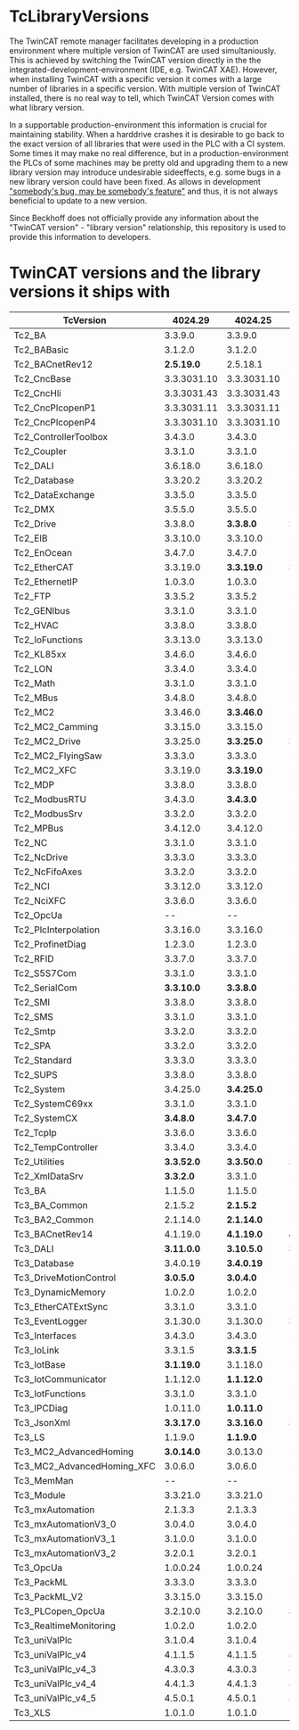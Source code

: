 # TcLibraryVersions

The TwinCAT remote manager facilitates developing in a production environment where multiple version of TwinCAT are used simultaniously. This is achieved by switching the TwinCAT version directly in the the integrated-development-environment (IDE, e.g. TwinCAT XAE).
However, when installing TwinCAT with a specific version it comes with a large number of libraries in a specific version. With multiple version of TwinCAT installed, there is no real way to tell, which TwinCAT Version comes with what library version.

In a supportable production-environment this information is crucial for maintaining stability. When a harddrive crashes it is desirable to go back to the exact version of all libraries that were used in the PLC with a CI system. Some times it may make no real difference, but in a production-environment the PLCs of some machines may be pretty old and upgrading them to a new library version may introduce undesirable sideeffects, e.g. some bugs in a new library version could have been fixed. As allows in development ["somebody's bug, may be somebody's feature"](https://xkcd.com/1172/) and thus, it is not always beneficial to update to a new version.

Since Beckhoff does not officially provide any information about the "TwinCAT version" - "library version" relationship, this repository is used to provide this information to developers.

# TwinCAT versions and the library versions it ships with

|TcVersion|4024.29|4024.25|4024.22|4024.20|4024.17|4024.12|4022.29|4022.22|4022.16|4022.4|4020.39|
|---|---|---|---|---|---|---|---|---|---|---|---|
|Tc2_BA|3.3.9.0|3.3.9.0|3.3.9.0|3.3.9.0|3.3.9.0|**3.3.9.0**|**3.1.12.0**|**3.1.8.1**|3.1.6.0|**3.1.6.0**|3.1.3.0|
|Tc2_BABasic|3.1.2.0|3.1.2.0|3.1.2.0|3.1.2.0|3.1.2.0|**3.1.2.0**|3.1.1.0|3.1.1.0|**3.1.1.0**|3.1.0.0|3.1.0.0|
|Tc2_BACnetRev12|**2.5.19.0**|2.5.18.1|2.5.18.1|2.5.18.1|2.5.18.1|**2.5.18.1**|**2.5.6.0**|**2.5.0.3**|2.4.3.0|2.4.3.0|2.4.3.0|
|Tc2_CncBase|3.3.3031.10|3.3.3031.10|3.3.3031.10|3.3.3031.10|3.3.3031.10|**3.3.3031.10**|3.3.3031.9|**3.3.3031.9**|**3.3.3031.7**|**3.3.3031.6**|3.3.3031.2|
|Tc2_CncHli|3.3.3031.43|3.3.3031.43|3.3.3031.43|**3.3.3031.43**|**3.3.3031.42**|**3.3.3031.41**|**3.3.3031.30**|**3.3.3031.26**|**3.3.3031.25**|**3.3.3031.23**|3.3.3031.10|
|Tc2_CncPlcopenP1|3.3.3031.11|3.3.3031.11|3.3.3031.11|3.3.3031.11|3.3.3031.11|**3.3.3031.11**|3.3.3031.8|3.3.3031.8|3.3.3031.8|**3.3.3031.8**|3.3.3031.3|
|Tc2_CncPlcopenP4|3.3.3031.10|3.3.3031.10|3.3.3031.10|3.3.3031.10|3.3.3031.10|**3.3.3031.10**|3.3.3031.9|**3.3.3031.9**|3.3.3031.8|**3.3.3031.8**|3.3.3031.1|
|Tc2_ControllerToolbox|3.4.3.0|3.4.3.0|3.4.3.0|3.4.3.0|3.4.3.0|**3.4.3.0**|3.4.1.4|3.4.1.4|3.4.1.4|3.4.1.4|3.4.1.4|
|Tc2_Coupler|3.3.1.0|3.3.1.0|3.3.1.0|3.3.1.0|3.3.1.0|3.3.1.0|3.3.1.0|3.3.1.0|3.3.1.0|3.3.1.0|3.3.1.0|
|Tc2_DALI|3.6.18.0|3.6.18.0|3.6.18.0|3.6.18.0|3.6.18.0|**3.6.18.0**|**3.6.11.0**|**3.6.7.0**|**3.6.5.0**|**3.6.2.0**|3.4.3.0|
|Tc2_Database|3.3.20.2|3.3.20.2|3.3.20.2|3.3.20.2|3.3.20.2|3.3.20.2|3.3.20.2|3.3.20.2|3.3.20.2|3.3.20.2|3.3.20.2|
|Tc2_DataExchange|3.3.5.0|3.3.5.0|3.3.5.0|3.3.5.0|3.3.5.0|**3.3.5.0**|3.3.2.0|3.3.2.0|3.3.2.0|3.3.2.0|3.3.2.0|
|Tc2_DMX|3.5.5.0|3.5.5.0|3.5.5.0|3.5.5.0|3.5.5.0|3.5.5.0|3.5.5.0|3.5.5.0|**3.5.5.0**|3.5.4.0|3.5.4.0|
|Tc2_Drive|3.3.8.0|**3.3.8.0**|**3.3.7.0**|3.3.5.0|3.3.5.0|**3.3.5.0**|3.3.4.0|3.3.4.0|3.3.4.0|3.3.4.0|3.3.4.0|
|Tc2_EIB|3.3.10.0|3.3.10.0|3.3.10.0|3.3.10.0|3.3.10.0|**3.3.10.0**|**3.3.9.0**|**3.3.7.0**|**3.3.6.0**|3.3.5.0|3.3.5.0|
|Tc2_EnOcean|3.4.7.0|3.4.7.0|3.4.7.0|3.4.7.0|**3.4.7.0**|3.4.6.0|3.4.6.0|3.4.6.0|3.4.6.0|3.4.6.0|3.4.6.0|
|Tc2_EtherCAT|3.3.19.0|**3.3.19.0**|**3.3.16.0**|3.3.15.0|3.3.15.0|**3.3.15.0**|3.3.12.0|3.3.12.0|**3.3.12.0**|3.3.10.0|3.3.10.0|
|Tc2_EthernetIP|1.0.3.0|1.0.3.0|1.0.3.0|1.0.3.0|**1.0.3.0**|1.0.2.0|**1.0.2.0**|1.0.1.0|1.0.1.0|1.0.1.0|1.0.1.0|
|Tc2_FTP|3.3.5.2|3.3.5.2|3.3.5.2|3.3.5.2|3.3.5.2|3.3.5.2|3.3.5.2|3.3.5.2|3.3.5.2|3.3.5.2|3.3.5.2|
|Tc2_GENIbus|3.3.1.0|3.3.1.0|3.3.1.0|3.3.1.0|3.3.1.0|3.3.1.0|3.3.1.0|3.3.1.0|**3.3.1.0**|3.3.0.0|3.3.0.0|
|Tc2_HVAC|3.3.8.0|3.3.8.0|3.3.8.0|3.3.8.0|3.3.8.0|**3.3.8.0**|--|--|--|--|--|
|Tc2_IoFunctions|3.3.13.0|3.3.13.0|3.3.13.0|3.3.13.0|3.3.13.0|**3.3.13.0**|3.3.10.0|3.3.10.0|3.3.10.0|3.3.10.0|3.3.10.0|
|Tc2_KL85xx|3.4.6.0|3.4.6.0|3.4.6.0|3.4.6.0|3.4.6.0|3.4.6.0|3.4.6.0|3.4.6.0|**3.4.6.0**|**3.4.5.0**|3.3.4.0|
|Tc2_LON|3.3.4.0|3.3.4.0|3.3.4.0|3.3.4.0|3.3.4.0|3.3.4.0|3.3.4.0|3.3.4.0|3.3.4.0|3.3.4.0|3.3.4.0|
|Tc2_Math|3.3.1.0|3.3.1.0|3.3.1.0|3.3.1.0|3.3.1.0|**3.3.1.0**|3.3.0.0|3.3.0.0|3.3.0.0|3.3.0.0|3.3.0.0|
|Tc2_MBus|3.4.8.0|3.4.8.0|3.4.8.0|3.4.8.0|3.4.8.0|**3.4.8.0**|3.4.7.0|3.4.7.0|3.4.7.0|**3.4.7.0**|3.4.6.0|
|Tc2_MC2|3.3.46.0|**3.3.46.0**|3.3.45.0|3.3.45.0|**3.3.45.0**|**3.3.42.0**|**3.3.29.0**|**3.3.23.0**|**3.3.21.0**|3.3.18.0|3.3.18.0|
|Tc2_MC2_Camming|3.3.15.0|3.3.15.0|3.3.15.0|3.3.15.0|**3.3.15.0**|**3.3.11.0**|3.3.7.0|**3.3.7.0**|**3.3.6.0**|3.3.4.0|3.3.4.0|
|Tc2_MC2_Drive|3.3.25.0|**3.3.25.0**|**3.3.24.0**|3.3.23.0|**3.3.23.0**|**3.3.22.0**|3.3.15.0|3.3.15.0|**3.3.15.0**|**3.3.14.0**|3.3.9.0|
|Tc2_MC2_FlyingSaw|3.3.3.0|3.3.3.0|3.3.3.0|3.3.3.0|**3.3.3.0**|3.3.1.0|3.3.1.0|**3.3.1.0**|3.3.0.0|3.3.0.0|3.3.0.0|
|Tc2_MC2_XFC|3.3.19.0|**3.3.19.0**|3.3.18.0|3.3.18.0|**3.3.18.0**|3.3.17.0|**3.3.17.0**|3.3.15.0|**3.3.15.0**|3.3.13.0|3.3.13.0|
|Tc2_MDP|3.3.8.0|3.3.8.0|3.3.8.0|3.3.8.0|**3.3.8.0**|**3.3.7.0**|3.3.6.0|**3.3.6.0**|3.3.5.0|3.3.5.0|3.3.5.0|
|Tc2_ModbusRTU|3.4.3.0|**3.4.3.0**|3.4.2.0|3.4.2.0|3.4.2.0|3.4.2.0|3.4.2.0|3.4.2.0|3.4.2.0|3.4.2.0|3.4.2.0|
|Tc2_ModbusSrv|3.3.2.0|3.3.2.0|3.3.2.0|3.3.2.0|3.3.2.0|**3.3.2.0**|3.3.1.0|3.3.1.0|3.3.1.0|3.3.1.0|3.3.1.0|
|Tc2_MPBus|3.4.12.0|3.4.12.0|3.4.12.0|3.4.12.0|3.4.12.0|**3.4.12.0**|**3.4.11.0**|**3.4.9.0**|**3.4.8.0**|3.4.7.0|3.4.7.0|
|Tc2_NC|3.3.1.0|3.3.1.0|3.3.1.0|3.3.1.0|3.3.1.0|3.3.1.0|3.3.1.0|3.3.1.0|**3.3.1.0**|3.3.0.0|3.3.0.0|
|Tc2_NcDrive|3.3.3.0|3.3.3.0|3.3.3.0|3.3.3.0|3.3.3.0|**3.3.3.0**|3.3.2.0|3.3.2.0|3.3.2.0|3.3.2.0|3.3.2.0|
|Tc2_NcFifoAxes|3.3.2.0|3.3.2.0|3.3.2.0|3.3.2.0|3.3.2.0|**3.3.2.0**|3.3.1.0|3.3.1.0|3.3.1.0|3.3.1.0|3.3.1.0|
|Tc2_NCI|3.3.12.0|3.3.12.0|3.3.12.0|3.3.12.0|3.3.12.0|3.3.12.0|3.3.12.0|**3.3.12.0**|**3.3.11.0**|**3.3.10.0**|3.3.8.0|
|Tc2_NciXFC|3.3.6.0|3.3.6.0|3.3.6.0|3.3.6.0|**3.3.6.0**|3.3.5.0|**3.3.5.0**|3.3.3.0|3.3.3.0|3.3.3.0|3.3.3.0|
|Tc2_OpcUa|--|--|--|--|--|--|--|--|--|**--**|3.3.2.0|
|Tc2_PlcInterpolation|3.3.16.0|3.3.16.0|3.3.16.0|3.3.16.0|3.3.16.0|**3.3.16.0**|3.3.15.0|3.3.15.0|3.3.15.0|**3.3.15.0**|3.3.14.0|
|Tc2_ProfinetDiag|1.2.3.0|1.2.3.0|1.2.3.0|1.2.3.0|1.2.3.0|**1.2.3.0**|1.2.2.0|1.2.2.0|1.2.2.0|1.2.2.0|1.2.2.0|
|Tc2_RFID|3.3.7.0|3.3.7.0|3.3.7.0|3.3.7.0|3.3.7.0|**3.3.7.0**|3.3.6.0|**3.3.6.0**|3.3.4.0|3.3.4.0|3.3.4.0|
|Tc2_S5S7Com|3.3.1.0|3.3.1.0|3.3.1.0|3.3.1.0|3.3.1.0|**3.3.1.0**|3.3.0.0|3.3.0.0|3.3.0.0|3.3.0.0|3.3.0.0|
|Tc2_SerialCom|**3.3.10.0**|**3.3.8.0**|3.3.7.0|3.3.7.0|3.3.7.0|**3.3.7.0**|3.3.6.0|3.3.6.0|3.3.6.0|3.3.6.0|3.3.6.0|
|Tc2_SMI|3.3.8.0|3.3.8.0|3.3.8.0|3.3.8.0|3.3.8.0|**3.3.8.0**|3.3.7.0|3.3.7.0|3.3.7.0|3.3.7.0|3.3.7.0|
|Tc2_SMS|3.3.1.0|3.3.1.0|3.3.1.0|3.3.1.0|3.3.1.0|**3.3.1.0**|3.3.0.0|3.3.0.0|3.3.0.0|3.3.0.0|3.3.0.0|
|Tc2_Smtp|3.3.2.0|3.3.2.0|3.3.2.0|3.3.2.0|3.3.2.0|3.3.2.0|**3.3.2.0**|3.3.1.0|3.3.1.0|3.3.1.0|3.3.1.0|
|Tc2_SPA|3.3.2.0|3.3.2.0|3.3.2.0|3.3.2.0|3.3.2.0|**3.3.2.0**|3.3.0.0|3.3.0.0|3.3.0.0|3.3.0.0|3.3.0.0|
|Tc2_Standard|3.3.3.0|3.3.3.0|3.3.3.0|3.3.3.0|3.3.3.0|**3.3.3.0**|3.3.2.0|3.3.2.0|3.3.2.0|3.3.2.0|3.3.2.0|
|Tc2_SUPS|3.3.8.0|3.3.8.0|3.3.8.0|3.3.8.0|3.3.8.0|**3.3.8.0**|3.3.6.0|3.3.6.0|3.3.6.0|**3.3.6.0**|3.3.5.0|
|Tc2_System|3.4.25.0|**3.4.25.0**|3.4.24.0|3.4.24.0|3.4.24.0|**3.4.24.0**|**3.4.21.0**|**3.4.19.0**|3.4.17.0|3.4.17.0|3.4.17.0|
|Tc2_SystemC69xx|3.3.1.0|3.3.1.0|3.3.1.0|3.3.1.0|3.3.1.0|**3.3.1.0**|3.3.0.0|3.3.0.0|3.3.0.0|3.3.0.0|3.3.0.0|
|Tc2_SystemCX|**3.4.8.0**|**3.4.7.0**|3.3.6.0|3.3.6.0|3.3.6.0|**3.3.6.0**|3.3.5.0|3.3.5.0|3.3.5.0|**3.3.5.0**|3.3.4.0|
|Tc2_TcpIp|3.3.6.0|3.3.6.0|3.3.6.0|3.3.6.0|3.3.6.0|3.3.6.0|**3.3.6.0**|**3.3.4.0**|3.3.3.0|3.3.3.0|3.3.3.0|
|Tc2_TempController|3.3.4.0|3.3.4.0|3.3.4.0|3.3.4.0|3.3.4.0|3.3.4.0|3.3.4.0|**3.3.4.0**|3.3.3.0|3.3.3.0|3.3.3.0|
|Tc2_Utilities|**3.3.52.0**|**3.3.50.0**|**3.3.47.0**|**3.3.46.0**|**3.3.42.0**|**3.3.41.0**|**3.3.35.0**|**3.3.28.0**|**3.3.26.0**|3.3.22.0|3.3.22.0|
|Tc2_XmlDataSrv|**3.3.2.0**|3.3.1.0|3.3.1.0|3.3.1.0|3.3.1.0|**3.3.1.0**|3.3.0.0|3.3.0.0|3.3.0.0|3.3.0.0|3.3.0.0|
|Tc3_BA|1.1.5.0|1.1.5.0|1.1.5.0|1.1.5.0|1.1.5.0|**1.1.5.0**|**1.1.1.0**|--|--|--|--|
|Tc3_BA_Common|2.1.5.2|**2.1.5.2**|2.1.4.0|2.1.4.0|2.1.4.0|**2.1.4.0**|**1.0.5.0**|--|--|--|--|
|Tc3_BA2_Common|2.1.14.0|**2.1.14.0**|2.1.11.0|**2.1.11.0**|**2.1.9.0**|**2.1.3.23**|--|--|--|--|--|
|Tc3_BACnetRev14|4.1.19.0|**4.1.19.0**|**4.1.17.0**|**4.1.16.0**|**4.1.9.0**|**4.0.22.12**|--|--|--|--|--|
|Tc3_DALI|**3.11.0.0**|**3.10.5.0**|**3.9.0.0**|**3.8.0.0**|**3.6.2.0**|**3.5.0.0**|**3.1.4.0**|--|--|--|--|
|Tc3_Database|3.4.0.19|**3.4.0.19**|3.4.0.15|3.4.0.15|3.4.0.15|**3.4.0.15**|**3.3.0.21**|3.3.0.14|3.3.0.14|3.3.0.14|3.3.0.14|
|Tc3_DriveMotionControl|**3.0.5.0**|**3.0.4.0**|3.0.3.0|3.0.3.0|3.0.3.0|**3.0.3.0**|--|--|--|--|--|
|Tc3_DynamicMemory|1.0.2.0|1.0.2.0|1.0.2.0|1.0.2.0|1.0.2.0|**1.0.2.0**|--|--|--|--|--|
|Tc3_EtherCATExtSync|3.3.1.0|3.3.1.0|3.3.1.0|3.3.1.0|3.3.1.0|**3.3.1.0**|3.3.0.0|3.3.0.0|3.3.0.0|3.3.0.0|3.3.0.0|
|Tc3_EventLogger|3.1.30.0|3.1.30.0|**3.1.30.0**|3.1.28.0|**3.1.28.0**|**3.1.24.0**|**3.1.19.0**|**3.1.16.0**|3.0.3.0|3.0.3.0|3.0.3.0|
|Tc3_Interfaces|3.4.3.0|3.4.3.0|3.4.3.0|3.4.3.0|3.4.3.0|3.4.3.0|3.4.3.0|**3.4.3.0**|3.4.2.0|3.4.2.0|3.4.2.0|
|Tc3_IoLink|3.3.1.5|**3.3.1.5**|--|--|--|--|--|--|--|--|--|
|Tc3_IotBase|**3.1.19.0**|3.1.18.0|3.1.18.0|3.1.18.0|3.1.18.0|**3.1.18.0**|3.1.7.0|**3.1.7.0**|3.1.5.0|**3.1.5.0**|--|
|Tc3_IotCommunicator|1.1.12.0|**1.1.12.0**|1.1.10.0|1.1.10.0|**1.1.10.0**|1.0.7.0|1.0.7.0|1.0.7.0|**1.0.7.0**|**1.0.4.0**|--|
|Tc3_IotFunctions|3.3.1.0|3.3.1.0|3.3.1.0|3.3.1.0|3.3.1.0|3.3.1.0|3.3.1.0|**3.3.1.0**|--|--|--|
|Tc3_IPCDiag|1.0.11.0|**1.0.11.0**|1.0.9.0|**1.0.9.0**|**1.0.8.0**|**1.0.5.0**|--|--|--|--|--|
|Tc3_JsonXml|**3.3.17.0**|**3.3.16.0**|**3.3.15.0**|3.3.14.0|3.3.14.0|**3.3.14.0**|**3.3.4.0**|3.3.3.3|**3.3.3.3**|**3.3.3.1**|--|
|Tc3_LS|1.1.9.0|**1.1.9.0**|1.1.6.0|1.1.6.0|**1.1.6.0**|**1.1.5.0**|--|--|--|--|--|
|Tc3_MC2_AdvancedHoming|**3.0.14.0**|3.0.13.0|3.0.13.0|3.0.13.0|3.0.13.0|**3.0.13.0**|**3.0.10.0**|3.0.8.0|**3.0.8.0**|**3.0.7.0**|3.0.5.0|
|Tc3_MC2_AdvancedHoming_XFC|3.0.6.0|3.0.6.0|3.0.6.0|3.0.6.0|**3.0.6.0**|3.0.4.0|3.0.4.0|3.0.4.0|3.0.4.0|**3.0.4.0**|3.0.3.0|
|Tc3_MemMan|--|--|--|--|--|--|--|--|--|**--**|3.3.1.0|
|Tc3_Module|3.3.21.0|3.3.21.0|3.3.21.0|3.3.21.0|3.3.21.0|**3.3.21.0**|**3.3.20.0**|3.3.18.0|**3.3.18.0**|**3.3.17.0**|3.3.16.0|
|Tc3_mxAutomation|2.1.3.3|2.1.3.3|2.1.3.3|2.1.3.3|2.1.3.3|2.1.3.3|2.1.3.3|**2.1.3.3**|2.1.3.2|2.1.3.2|2.1.3.2|
|Tc3_mxAutomationV3_0|3.0.4.0|3.0.4.0|3.0.4.0|3.0.4.0|3.0.4.0|**3.0.4.0**|**3.0.2.0**|--|--|--|--|
|Tc3_mxAutomationV3_1|3.1.0.0|3.1.0.0|3.1.0.0|3.1.0.0|3.1.0.0|**3.1.0.0**|--|--|--|--|--|
|Tc3_mxAutomationV3_2|3.2.0.1|3.2.0.1|3.2.0.1|3.2.0.1|**3.2.0.1**|--|--|--|--|--|--|
|Tc3_OpcUa|1.0.0.24|1.0.0.24|1.0.0.24|1.0.0.24|**1.0.0.24**|--|--|--|--|--|--|
|Tc3_PackML|3.3.3.0|3.3.3.0|3.3.3.0|3.3.3.0|3.3.3.0|3.3.3.0|3.3.3.0|3.3.3.0|3.3.3.0|3.3.3.0|3.3.3.0|
|Tc3_PackML_V2|3.3.15.0|3.3.15.0|3.3.15.0|3.3.15.0|**3.3.15.0**|**3.3.14.0**|**3.3.11.0**|3.3.8.0|3.3.8.0|3.3.8.0|3.3.8.0|
|Tc3_PLCopen_OpcUa|3.2.10.0|3.2.10.0|**3.2.10.0**|3.2.9.0|3.2.9.0|**3.2.9.0**|3.1.7.0|3.1.7.0|3.1.7.0|**3.1.7.0**|3.1.6.0|
|Tc3_RealtimeMonitoring|1.0.2.0|1.0.2.0|1.0.2.0|1.0.2.0|1.0.2.0|**1.0.2.0**|--|--|--|--|--|
|Tc3_uniValPlc|3.1.0.4|3.1.0.4|3.1.0.4|3.1.0.4|**3.1.0.4**|**3.1.0.2**|3.1.0.0|3.1.0.0|**3.1.0.0**|2.3.0.2|2.3.0.2|
|Tc3_uniValPlc_v4|4.1.1.5|4.1.1.5|4.1.1.5|4.1.1.5|**4.1.1.5**|**4.1.1.3**|**4.1.1.1**|--|--|--|--|
|Tc3_uniValPlc_v4_3|4.3.0.3|4.3.0.3|4.3.0.3|4.3.0.3|**4.3.0.3**|**4.3.0.1**|--|--|--|--|--|
|Tc3_uniValPlc_v4_4|4.4.1.3|4.4.1.3|4.4.1.3|4.4.1.3|**4.4.1.3**|**4.4.1.0**|--|--|--|--|--|
|Tc3_uniValPlc_v4_5|4.5.0.1|4.5.0.1|4.5.0.1|4.5.0.1|**4.5.0.1**|--|--|--|--|--|--|
|Tc3_XLS|1.0.1.0|1.0.1.0|1.0.1.0|1.0.1.0|**1.0.1.0**|--|--|--|--|--|--|

